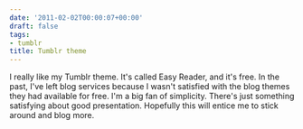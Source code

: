 ```yaml
---
date: '2011-02-02T00:00:07+00:00'
draft: false
tags:
- tumblr
title: Tumblr theme
---
```


I really like my Tumblr theme. It's called Easy Reader, and it's free. In the past, I've left blog services because I wasn't satisfied with the blog themes they had available for free. I'm a big fan of simplicity. There's just something satisfying about good presentation. Hopefully this will entice me to stick around and blog more.
